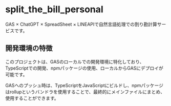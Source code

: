 # split_the_bill_personal
GAS × ChatGPT × SpreadSheet × LINEAPIで自然言語処理での割り勘計算サービスです。
## 開発環境の特徴
このプロジェクトは、GASのローカルでの開発環境に特化しており、TypeScriptでの開発、npmパッケージの使用、ローカルからGASにデプロイが可能です。

GASへのプッシュ時は、TypeScriptをJavaScriptにビルドし、npmパッケージはrollupというバンドラを使用することで、最終的にメインファイルにまとめ、使用することができます。
